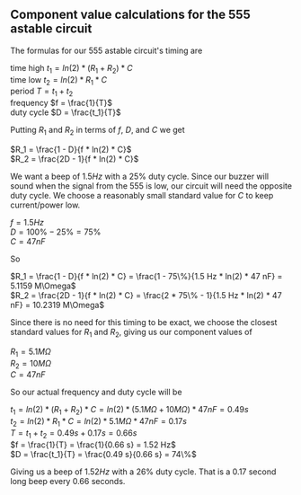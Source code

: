 ## Component value calculations for the 555 astable circuit

The formulas for our 555 astable circuit's timing are

time high $`t_1 = ln(2) * (R_1 + R_2) * C`$\
time low $`t_2 = ln(2) * R_1 * C`$\
period $`T = t_1 + t_2`$\
frequency $`f = \frac{1}{T}`$\
duty cycle $`D = \frac{t_1}{T}`$

Putting $`R_1`$ and $`R_2`$ in terms of $`f`$, $`D`$, and $`C`$ we get

$`R_1 = \frac{1 - D}{f * ln(2) * C}`$\
$`R_2 = \frac{2D - 1}{f * ln(2) * C}`$

We want a beep of $`1.5Hz`$ with a $`25\%`$ duty cycle. Since our buzzer will sound when the signal from the 555 is low, our circuit will need the opposite duty cycle. We choose a reasonably small standard value for $`C`$ to keep current/power low.

$`f = 1.5 Hz`$\
$`D = 100\% - 25\% = 75\%`$\
$`C = 47 nF`$

So

$`R_1 = \frac{1 - D}{f * ln(2) * C} = \frac{1 - 75\%}{1.5 Hz * ln(2) * 47 nF} = 5.1159 M\Omega`$\
$`R_2 = \frac{2D - 1}{f * ln(2) * C} = \frac{2 * 75\% - 1}{1.5 Hz * ln(2) * 47 nF} = 10.2319 M\Omega`$

Since there is no need for this timing to be exact, we choose the closest standard values for $`R_1`$ and $`R_2`$, giving us our component values of 

$`R_1 = 5.1 M\Omega`$\
$`R_2 = 10 M\Omega`$\
$`C = 47 nF`$

So our actual frequency and duty cycle will be

$`t_1 = ln(2) * (R_1 + R_2) * C = ln(2) * (5.1 M\Omega + 10 M\Omega) * 47 nF = 0.49 s`$\
$`t_2 = ln(2) * R_1 * C = ln(2) * 5.1 M\Omega * 47 nF = 0.17 s`$\
$`T = t_1 + t_2 = 0.49 s + 0.17 s = 0.66 s`$\
$`f = \frac{1}{T} = \frac{1}{0.66 s} = 1.52 Hz`$\
$`D = \frac{t_1}{T} = \frac{0.49 s}{0.66 s} = 74\%`$

Giving us a beep of $`1.52Hz`$ with a $`26\%`$ duty cycle. That is a $`0.17`$ second long beep every $`0.66`$ seconds. 

